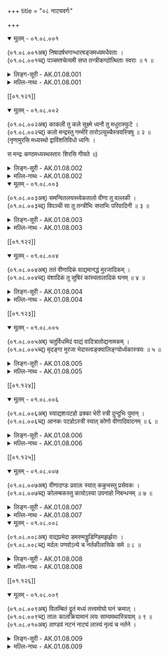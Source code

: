 +++
title = "०८ नाट्यवर्गः"

+++

<details open><summary>मूलम् - ०१.०८.००१</summary>

(०१.०८.००१अब्) निषादर्षभगान्धारषड्जमध्यमधैवताः ।  
(०१.०८.००१च्द्) पञ्चमश्चेत्यमी सप्त तन्त्रीकण्ठोत्थिताः स्वराः ॥ १ ॥  
</details>

<details><summary>लिङ्ग-सूरी - AK.01.08.001</summary>

निषाद इति—निषीदन्त्यत्र स्वरा इति निषादः । ʻषद्लृ विशरणगत्यवसादनेषु' । ऋषभस्वरसंवादित्वात् ऋषभः । गां वाचं धारयतीति गान्धारः । गन्धं गृह्णातीति गान्धं घ्राणेन्द्रियम् । तस्मिन् इयर्तीति वा गान्धारः । ʻऋ गतौ' । षट्सु नासाकण्ठोरस्तालुजिह्वादन्तस्थानेषु जायत इति षड्जः । ʻजनी प्रादुर्भावे । मध्यं मातीति मध्यमः । ʻमा माने वर्तने च्ö । मोक्षं धावतीति धैवतः । ʻधावु गतिशुद्ध्योः' । धीर्हृत् तद्वत्सु नाभ्यादिस्थानेषु भवो वा धैवतः । पिकैः पञ्च्यते पञ्चमः । ʻपचि विस्तारवचने । पञ्चसु स्थानेषु मातीति वा । ʻमा माने वर्तने च्ö । एतानि सप्त तन्त्रीकण्ठोत्थितस्वरनामानि ॥ स्वयं राजते स्वरः । ʻराजृ दीप्तौ' । श्रुतिस्थाने स्वहृदयं रञ्जयतीति वा । ʻरञ्ज रागे ॥

ʻषड्जं मयूरा ब्रुवते गावस्त्वृषभभाषिणः ।

अजाविकं तु गान्धारं पिकः कूजति पञ्चमम् ।

धैवतं हेषते वाजी निषादं बृंहते गजः ॥

इति ॥ १ ॥
</details>

<details><summary>मल्लि-नाथः - AK.01.08.001</summary>

निषाद—स्वराः । तन्त्रीकण्ठयोरुभयोर्जायमाना निषादादयः सप्त स्वरशब्दवाच्याः । तत्स्वरूपे नारदः—

ʻषड्जं मयूरो वदति गावो रम्भन्ति चर्षभम् ।

अजाविकौ तु गान्धारं क्रौञ्चो नदति मध्यमम् ॥

पुष्पसाधारणे काले कोकिलो रौति पञ्चमम् ।

अश्वस्तु धैवतं रौति निषादं रौति कुञ्जरः ॥ (सं। म। १। १। १३-१४)

इति ॥ १ ॥ 
</details>

[[०१.१२१]]

<details open><summary>मूलम् - ०१.०८.००२</summary>

(०१.०८.००२अब्) काकली तु कले सूक्ष्मे ध्वनौ तु मधुरास्फुटे ।  
(०१.०८.००२च्द्) कलो मन्द्रस्तु गम्भीरे तारोऽत्युच्चैस्त्रयस्त्रिषु ॥ २ ॥  
(नृणामुरसि मध्यस्थो द्वाविंशतिविधो ध्वनिः ।

स मन्द्रः कण्ठमध्यस्थस्तारः शिरसि गीयते ॥)

</details>

<details><summary>लिङ्ग-सूरी - AK.01.08.002</summary>

काकलीति—कुः सूक्ष्मः स चासौ कलश्च काकली । सूक्ष्मकलनाम ॥ कं सुखं लातीति कलः । ʻला दाने । कलयतीति वा । ʻकल शब्दे । अव्यक्तमधुरध्वनिनाम ॥ मन्दते शनैः निःसरतीति मन्द्रः । ʻमदि स्तुतिमोदमदस्वप्नकान्तिगतिषु' । गम्भीरध्वनिनाम ॥ तारयति सन्देहं तारः । ʻतॄ प्लवनतरणयोः' । अत्युच्चध्वनिनाम ॥ त्रयस्त्रिषु । कलमन्द्रताराः त्रिषु वर्तन्ते, विशेष्यनिघ्ना इत्यर्थः ॥ २ ॥
</details>

<details><summary>मल्लि-नाथः - AK.01.08.002</summary>

काकली—सूक्ष्मे । कलसूक्ष्मध्वनिः काकली स्यात् । ध्वनौ—कलः । मधुरास्फुटध्वनिः कलः स्यात् । मन्द्रस्तु गम्भीरे । गम्भीरध्वनिः मन्द्रः स्यात् । तारोऽत्युच्चैः । अत्युच्चध्वनिः तारः स्यात् ॥ त्रयस्त्रिषु । एते त्रयः त्रिष्विति वाच्यलिङ्गाः । कला रुतिः, मन्द्रा रुतिः इत्यादि ॥ २ ॥ 
</details>

<details open><summary>मूलम् - ०१.०८.००३</summary>

(०१.०८.००३अब्) समन्वितलयस्त्वेकतालो वीणा तु वल्लकी ।  
(०१.०८.००३च्द्) विपञ्ची सा तु तन्त्रीभिः सप्तभिः परिवादिनी ॥ ३ ॥  
</details>

<details><summary>लिङ्ग-सूरी - AK.01.08.003</summary>

समेति—समन्वितोऽनुगतो लयः श्रुतादिर्यत्र समन्वितलयः । एकः समः तालो मानमस्य एकतालः । एकतान इति वा पाठः । तालाद्यन्वितलयनाम ॥ वेति प्रजायते स्वरोऽस्यामिति वीणा । ʻवी गतिव्याप्तिप्रजनकान्त्यसनखादनेषु' । वण्यत इति वा वीणा । ʻवण शब्दे । वल्लन्ते स्वरा अस्यामिति वल्लरी । ʻवल्ल सञ्चलने । विविधं पञ्च्यते स्वरा अत्रेति विपञ्ची । ʻपचि व्यक्तीकरणे । वीणानामानि ॥ परितो वदति स्वरानिति परिवादिनी । ʻवद व्यक्तायां वाचि । सप्ततन्त्रीयुक्तवीणानाम ॥ ३ ॥
</details>

<details><summary>मल्लि-नाथः - AK.01.08.003</summary>

समन्वितलयस्त्वेकतालः । अनुगतद्रुतादिमानगीतादिवस्तु एकतालः स्यात् । एकतान इति कतिचित् । वीणा तु वल्लकी विपञ्ची । वीणानामानि ॥ सा तु—परिवादिनी । सप्तभिः तन्त्रीभिः प्रोता वीणा परिवादिनीत्युच्यते ।

ʻतन्त्र्यश्चेत् सप्त सप्तास्या चतुर्दश चतुर्दशी ।

एकादशैकादशी भिदैवं वीणा त्रयोदशी ॥ इति ।

परिवादिनी बहुविधा । सप्ततन्त्री परिवादिनीति कथिता ॥ ३ ॥ 
</details>

[[०१.१२२]]

<details open><summary>मूलम् - ०१.०८.००४</summary>

(०१.०८.००४अब्) ततं वीणादिकं वाद्यमानद्धं मुरजादिकम् ।  
(०१.०८.००४च्द्) वंशादिकं तु सुषिरं कांस्यतालादिकं घनम् ॥ ४ ॥  
</details>

<details><summary>लिङ्ग-सूरी - AK.01.08.004</summary>

ततमिति—तन्यते ततम् । तन्त्रीजननात्ततम् । वीणादिवाद्यनाम ॥ चर्मणा आनह्यत इत्यानद्धम् । ʻणह बन्धने । मुरजादिवाद्यनाम ॥ सुषिः रन्ध्रमस्यास्तीति सुषिरम् । शुषिरं वा । वंशादिवाद्यनाम ॥ हन्यत इति घनम् । ʻहन हिंसागत्योः' । तालादिकांस्यवाद्यनाम ॥ ४ ॥
</details>

<details><summary>मल्लि-नाथः - AK.01.08.004</summary>

ततं—वाद्यम् । वीणादिवाद्यं ततं स्यात् ॥ आनद्धं मुरजादिकम् । मुरजादिवाद्यमानद्धं स्यात् ॥ वंशादिकं तु सुषिरम् । वंशादिवाद्यं सुषिरं स्यात् ॥ कांस्यं—घनम् । कांस्यं तालादिकं वाद्यं घनं स्यात् ॥ केचन मुरजादिवाद्यमपि घनमिति वदन्ति । कांस्यं तालादिवाद्यं ततमिति च कथयन्ति ॥ ४ ॥ 
</details>

[[०१.१२३]]

<details open><summary>मूलम् - ०१.०८.००५</summary>

(०१.०८.००५अब्) चतुर्विधमिदं वाद्यं वादित्रातोद्यनामकम् ।  
(०१.०८.००५च्द्) मृदङ्गा मुरजा भेदास्त्वङ्क्यालिङ्ग्योर्ध्वकास्त्रयः ॥ ५ ॥  
</details>

<details><summary>लिङ्ग-सूरी - AK.01.08.005</summary>

चतुर्विधमिति—वाद्यत इति वाद्यम् । वादित्रं च । आ समन्तात् तोद्यत इत्यातोद्यम् । ʻतुद व्यथने । ततादिचतुर्विधवाद्यनामानि ॥ मृद्यत इति मृदङ्गः । मृत् मृत्स्ना अङ्गे यस्येति वा । ʻमृद मर्दने । मुरतीति मुरः । ʻमुर संवेष्टने । मुरः चर्मपट्टिकासंवेष्टनम् । तस्माज्जातो मुरजः । मृदङ्गनामनी ॥ अङ्के भवः अङ्क्यः । अङ्कोपरि निधाय वाद्यते वा । हरीतक्याकृतिमृद्ङ्गनाम ॥ आलिङ्ग्यते आलिङ्ग्य वाद्यत इत्यालिङ्ग्यः गोमुखाकृतिमृदङ्गनाम ॥ अङ्की आलिङ्गी इति वा पदच्छेदः । तदा तदाख्या ततो भवतीति विग्रहः । ऊर्ध्वीकृत्य वाद्यत इत्यूर्ध्वकः । यवमध्याकृतिमृदङ्गनाम ॥ ५ ॥
</details>

<details><summary>मल्लि-नाथः - AK.01.08.005</summary>

चतुर्विधमिदं—नामकम् । इदं चतुर्विधं वाद्यम् । वादित्रमातोद्यमिति च नामद्वयवद् भवति । वादित्रशब्दो वाद्यध्वनावपि वर्तते । ʻतूर्योऽस्त्री वाद्यनिर्घोषे वादित्रं वादनं च तत् इति वैजयन्ती (पृ। १४७, श्लो। १३६) । मृदङ्गा मुरजाः । मुरजनामनी ॥ वक्ष्यमाणभेदापेक्षया बहुवचनम् । भेदाः—त्रयः । अङ्क्यः, आलिङ्ग्यः , ऊर्ध्वक इत्येते त्रयो मुरजभेदाः । ʻपूर्वः पूर्वो महानेषामेतत् पुष्करमण्डले इति वैजयन्त्यां (पृ। १४६, श्लो। १३०) परिमाणभेदोऽभ्यधायि ।

ʻहरितक्याकृतिस्त्वङ्क्यो यवमध्यस्तथोर्ध्वकः ।

आलिङ्ग्यश्चैव गापुच्छ आकृत्या सम्प्रकीर्तितः ॥

इति सुभूतिटीकायामाकृतिभेदः कथितः ॥ ५ ॥ 
</details>

[[०१.१२४]]

<details open><summary>मूलम् - ०१.०८.००६</summary>

(०१.०८.००६अब्) स्याद्यशःपटहो ढक्का भेरी स्त्री दुन्दुभिः पुमान् ।  
(०१.०८.००६च्द्) आनकः पटहोऽस्त्री स्यात् कोणो वीणादिवादनम् ॥ ६ ॥   
</details>

<details><summary>लिङ्ग-सूरी - AK.01.08.006</summary>

स्यादिति—यशोनिमित्तं पटहः यशःपटहः । ढगिति व्यक्तं कायतीति ढक्का । ʻकै शब्दे । यात्रादौ वाद्यमानयशःपटहनाम ॥ बिभेति अस्याः परसैन्यमिति भेरी । ʻञिभी भये । दुन्दु इति शब्दं भाषते दुन्दुभिः । शत्रुहृदयं भिद्यत इति वा । भेरीनामानि ॥ आ समन्तात् नदतीत्यानकः । ʻणद अव्यक्ते शब्दे । अनेन स्वपक्षः आ समन्तात् अनिति वा । ʻअन प्राणने । पटवत् हन्यते पटहः । पणव इति पाठे पण्यते स्तूयते पणवः । ʻपण व्यवहारे स्तुतौ च्ö । परसेनाभीत्यर्थवाद्यनामानि ॥ अनेन कुणति वीणादिवाद्यमिति कोणः । ʻकुण शब्दोपकरणयोः' । वीणादिवादनदण्डनाम ॥ ६ ॥
</details>

<details><summary>मल्लि-नाथः - AK.01.08.006</summary>

स्यात्—ढक्का । सामन्तढक्कानामनी । भेरी—पुमान् । भेरीनामनी । आनकः—स्यात् । अस्त्रीशब्द उभयविशेषणम् । ʻपटहस्त्वानकोऽस्त्रियाम् इति वैजयन्ती (पृ। १४६, श्लो। १३४) । पटहनामनी ॥ अनुक्तम्—ʻवंशस्तु वेणुर्मुरली । मुरलीनामानि ॥ ʻशृङ्गं खुरमुखं समे । शृङ्गनामनी । आन्ध्रभाषया ʻबूरगोम्मु' ॥ ʻकाहली तु कुहाला स्यात् । काहलीनामनी ॥ ʻढेङ्गुरा जयघण्टिका' । आन्ध्रभाषया ʻजांयण्ट पेरु' । ʻताली द्वयोः कांस्यतालः पुमान् स्त्री तालपत्रिका' । तालनामानि ॥ कोणो वीणादिवादनम् । वीणादिवादनसाधननाम ॥ ६ ॥ 
</details>

[[०१.१२५]]

<details open><summary>मूलम् - ०१.०८.००७</summary>

(०१.०८.००७अब्) वीणादण्डः प्रवालः स्यात् ककुभस्तु प्रसेवकः ।  
(०१.०८.००७च्द्) कोलम्बकस्तु कायोऽस्या उपनाहो निबन्धनम् ॥ ७ ॥  
</details>

<details><summary>लिङ्ग-सूरी - AK.01.08.007</summary>

वीणादण्ड इति—प्रवलन्ते सर्वे स्वरा अत्रेति प्रवालः । ʻवल संवरणे सञ्चरणे च्ö । प्रचाल इति वा पाठः । ʻचल कम्पने । वीणादण्डनाम ॥ स्वालम्बनाय दण्डं कङ्कते आकाङ्क्षतीति ककुभः । ʻककि लौल्ये । प्रकर्षेण सेव्यते प्रसेवकः । ʻषेवृ सेवने । दण्डालम्बनायालाबूमूलनिक्षिप्तसन्दंशाकारसारदारुनाम ॥ कुल्यते सम्यक् स्त्यायतेऽनेन शब्दः कोलम्बहकः । ʻकुल संस्त्याने बन्धुषु च्ö । के शिरसि तन्त्रीरवलम्बते इति वा कोलम्बकः । ʻलवि शब्देऽवस्रंसने च्ö । वीणायाः दण्डादिसर्वपरिकरनिष्पन्नमूर्तिनाम ॥ उपनह्यन्ते तन्त्र्योऽनेन उपनाहः । ʻणह बन्धने । निबध्यन्ते तन्त्र्योऽनेन निबन्धनम् । ʻबन्ध बन्धने । तन्त्रीबन्धस्थाननामनी ॥ ७ ॥
</details>

<details><summary>मल्लि-नाथः - AK.01.08.007</summary>

वीणादण्डः प्रवालः स्यात् । वीणादण्डनाम ॥ ककुभस्तु प्रसेवकः । दण्डावलम्बनायालाबूमूलनिक्षिप्तसन्दंशाकारसारदारुनामनी । भाषया ʻबैसण्ö ॥ कोलम्बकस्तु कायोऽस्याः । वीणाया दण्डादिसर्वपरिकरनिष्पन्नमूर्तिः कोलम्बकः स्यात् । उपनाहो निबन्धनम् । तन्त्रीनिबन्धनस्थाननामनी । भाषया ʻकरिभे ॥ अनुक्तम्—ʻवीणागुणे स्त्रियां तन्त्री । वीणागुणनाम । ʻअवितॄस्तॄतन्त्रिभ्य ईः' (उ। ३। १५८) इति ईःप्रत्ययान्तत्वात् सुलोपो नास्ति । तन्त्रीः तन्त्र्यौ तन्त्र्यः । हे तन्त्रीः इत्यादि । अत्र विशेषः । लक्ष्मीप्रभृतीनाम् ʻअम्बार्थनद्योर्ह्रस्वः' (७। ३। १०७) इति ह्रस्वत्वं केचन नेच्छन्ति प्रयोगास्तु बहवो दृश्यन्ते ।

ʻहे लक्ष्मि स्यादलिन्द्राणामपि संस्पृश मे वपुः ।

तन्त्रीः कर्णामृतं कूज तन्द्रीः संश्रय चक्षुषी ॥

वातप्रमीर्वसाटव्यां तरीस्तर्पय चातकम् ।

॥ ॥ ॥ धत्स्व स्तनांशुकम् ॥

इत्यादि ॥ ७ ॥ 
</details>

<details open><summary>मूलम् - ०१.०८.००८</summary>

(०१.०८.००८अब्) वाद्यप्रभेदा डमरुमड्डुडिण्डिमझर्झराः ।  
(०१.०८.००८च्द्) मर्दलः पणवोऽन्ये च नर्तकीलासिके समे ॥ ८ ॥  
</details>

<details><summary>लिङ्ग-सूरी - AK.01.08.008</summary>

वाद्यप्रभेदा इति—डमिति शब्दमियर्ति डमरुः । ʻऋ गतौ' । मड्डु इति उच्चारणात् मड्डुः । डिण्डिमिति शब्दं करोतीति डिण्डिमः । झर्झशब्दं करोतीति झर्झरः । मृद्यत इति मर्दलः । ʻमृद क्षोदे । पणाज्जायते पणवः । पण्यते स्तूयतेऽनेनेति वा । ʻपण व्यवहारे स्तुतौ च्ö । एते च अन्ये च वाद्यप्रभेदाः । नृत्यतीति नर्तकी । ʻनृती गात्रविक्षेपे । लसति क्रीडति रङ्गभूमाविति लासिका । ʻलस श्लेषणक्रीडनयोः' ॥ नृत्तकारिणीनामनी ॥ ८ ॥
</details>

<details><summary>मल्लि-नाथः - AK.01.08.008</summary>

वाद्यप्रभेदः—अन्ये च । डमर्वादयश्चान्ये घण्टानिःसाणादयश्च वाद्यभेदाः । नर्तकी—समे । नृत्तकारिणीनामनी ॥ अनुक्तम्—ʻरङ्गः स्यान्नर्तनस्थानम् । नर्तनस्थलं रङ्गः स्यात् ॥ ʻसूत्रधारस्तु सूचकः' । सूत्रधारनाम ॥ ८ ॥ 
</details>

[[०१.१२६]]

<details open><summary>मूलम् - ०१.०८.००९</summary>

(०१.०८.००९अब्) विलम्बितं द्रुतं मध्यं तत्त्वमोघो घनं क्रमात् ।  
(०१.०८.००९च्द्) तालः कालक्रियामानं लयः साम्यमथास्त्रियाम् ॥ ९ ॥  
(०१.०८.०१०अब्) ताण्डवं नटनं नाट्यं लास्यं नृत्यं च नर्तने ।  
</details>

<details><summary>लिङ्ग-सूरी - AK.01.08.009</summary>

विलम्बितमिति—विलम्बितं द्रुतं मध्यम् इति लयविशेषाः क्रमात् तत्त्वम् ओघः घनमित्युच्यन्ते । तलन्ति गीतवाद्यनृत्तानि तिष्ठन्त्यत्र तालः । ʻतल प्रतिष्ठायाम् । मध्यकालक्रियायाः परिच्छेदकनाम ॥ लीयतेऽत्रेति लयः । ʻलीङ् श्लेषणे । न्यूनाधिकरहिततालसाम्यनाम ॥ तण्डुना शिवेनोपदिष्टं ताण्डवम् । उद्धतप्रयोगनर्तननाम । नट्यते नटनम् । ʻनट नृत्तौ' । नटस्य कर्म नाट्यम् । नटनर्तननाम ॥ लसतीति लास्यम् । ʻलस श्लेषणक्रीडनयोः' । सुकुमारप्रयोगनर्तननाम ॥ नृत्यतीति नृत्यम् । ʻनृती गात्रविक्षेपे । नर्तननामानि ॥ ९ ॥
</details>

<details><summary>मल्लि-नाथः - AK.01.08.009</summary>

विलम्बितं—क्रमात् । विलम्बितादिमानानि तत्त्वादिसञ्ज्ञानि भवन्ति । तालः कालक्रियामानम् । कालस्याङ्गुलिकरक्रियया कृतं मानं तालः स्यात् । लयः साम्यम् । सर्वाभिनयमाम्यं लयः स्यात् । अथाक्षजं—नर्तने । नटनर्तननामानि । अक्षजशब्दस्थानेऽस्त्रियामिति, नृत्यशब्दस्थाने नृत्तमिति च पठन्ति ॥ ९ ॥ </Amarapadaparijata

%%p. 01.127

AK.01.08.010cd tauryatrikaṃ nṛtyagītavādyaṃ nāṭyamidaṃ trayam .. 10 ..

AK.01.08.011ab bhrakuṃsaśca bhrukuṃsaśca bhrūkuṃsaśceti nartakaḥ .

AK.01.08.011cd strīveṣadhārī puruṣo nāṭyoktau gaṇikājjukā .. 11 ..

<details><summary>लिङ्ग-सूरी - AK.01.08.010-11</summary>

तौर्यत्रिकमिति—तूर्याणां त्रिकं तौर्यत्रिकम् । तूर्याणां सम्बन्धि तौर्यम् । तच्च त्रिकं च तौर्यत्रिकम् । नटकर्म नाट्यम् । समुदितनृत्तगीतवाद्यनाम ॥ भ्रूभ्यां कुंसयतीति भ्रकुंसः । भ्रुकुंसश्च । भ्रकुंसश्च । ʻकुसि भाषायाम् । स्त्रीवेषधारिनर्तकपुरुषनामानि ॥ नाट्योक्तौ नटव्यवहारे नामान्याह । अर्जतीत्यज्जुका । ʻअर्ज अर्जने । नाट्योक्तौ गणिकानाम ॥ १०-११ ॥
</details>

<details><summary>मल्लि-नाथः - AK.01.08.010-11</summary>

तौर्यत्रिकं—त्रयम् । नृत्तगीतवाद्यानि त्रीणि तौर्यत्रिकम् । इदं त्रयं नाट्यं स्यात् । तत् प्रेक्षणार्थं स्याच्चेत् सङ्गीतं भवति । ʻसङ्गीतं प्रेक्षणार्थेऽस्मिन् इति वैजयन्ती (पृ। १४१, श्लो। ७२) । भ्रकुंसश्च—पुरुषः । भ्रकुंसादयः । षडपि स्त्रीवेषधारिनर्तकपुरुषनामानि । भ्रकुंसशब्दो रुशब्दादिश्च ऋकारादिश्च भवति । ʻस भ्रूकुंसो भ्रुकुंसश्च भृकुंसश्च भ्रकुंसवत् इति वैजयन्ती (पृ। १४१, श्लो। ६७) । अनुक्तम्—ʻपात्राण्यधिकृता नाट्ये । नाट्ये नियुक्तास्ते पात्राणीत्युच्यन्ते । ʻतेषां वेषस्तु भूमिका' । तेषां वेषो भूमिका स्यात् ॥ नाट्योक्तौ । अङ्गहारावधि अधिकारवचनम् । तस्मादितःपरं वक्ष्यमाणाः शब्दाः नाट्यविषयाः । व्यवस्थिताधिकारविषयत्वाद् देवकुमारादिशब्दा इतरविषयाश्च भवन्ति । गणिकाज्जुका । लञ्जिका अज्जुका स्यात् ॥ १०-११ ॥ 
</details>

[[०१.१२८]]

<details open><summary>मूलम् - ०१.०८.०१२</summary>

(०१.०८.०१२अब्) भगिनीपतिरावुत्तो भावो विद्वानथावुकः ।  
(०१.०८.०१२च्द्) जनको युवराजस्तु कुमारो भर्तृदारकः ॥ १२ ॥  
</details>

<details><summary>लिङ्ग-सूरी - AK.01.08.012</summary>

भगिनीपतिरिति—अवति भगिनीमिति आवुत्तः । ʻअव रक्षणे । भगिनीपतिनाम ॥ भावयतीति भावः । विदूषकनाम ॥ अवतीति आवुकः । ʻअव रक्षणे । जनकनाम ॥ कुत्सितं मारयतीति कुमारः । ʻमृङ् प्राणत्यागे । युवा चासौ राजा च युवराजः । कुमारयतीति वा कुमारः । ʻकुमार क्रीडायाम् । प्रेष्यादीन् बिभर्तीति भर्ता । तस्य दारकः भर्तृदारकः । पोष्यान् दारानिव बिभर्तीति वा । ʻडुभृञ् धारणपोषणयोः' । युवराजनामनी ॥ १२ ॥
</details>

<details><summary>मल्लि-नाथः - AK.01.08.012</summary>

भगिनीपतिरावुत्तः । ज्येष्ठकनिष्ठभगिन्योः पतिः आवुत्तः स्यात् । अनुक्तम्—ʻपतिरार्योऽप्यार्यपुत्रः' । पतिरार्य आर्यपुत्रश्च स्यात् ॥ भावो विद्वान् । तत्र विद्वान् भावः स्यात् ॥ अथावुको जनकः । पिता आवुकः स्यात् ॥ युवराजः—भर्तृदारकः । युवराजश्च कुमारश्च भर्तृदारकः स्यात् ॥ अनुक्तम्—ʻगोस्वामिनो राजसुताः' । अन्यराजपुत्रा गोस्वामिन इत्युच्यन्ते ॥ १२ ॥ 
</details>

<details open><summary>मूलम् - ०१.०८.०१३</summary>

(०१.०८.०१३अब्) राजा भट्टारको देवस्तत्सुता भर्तृदारिका ।   
(०१.०८.०१३च्द्) देवी कृताभिषेकायामितरासु तु भट्टिनी ॥ १३ ॥  
</details>

<details><summary>लिङ्ग-सूरी - AK.01.08.013</summary>

राजेति—भटन्ति उद्धतं भाषन्ते भट्टाः । ʻभट परिभाषणे । भट्टान् शत्रून् अरति पीडयतीति भट्टारकः । ʻअर पीडने । दीव्यतीति देवः । ʻदिवु क्रीडादौ' । भर्तृदारिकाशब्दः भर्तृदारकशब्दवत् । राजपुत्रीनाम ॥ दीव्यतीति देवी । अभिषिक्तराजपत्नीनाम ॥ भटति उद्धतं भाषते भट्टिनी । अकृताभिषेकराजभार्यानाम ॥ १३ ॥
</details>

<details><summary>मल्लि-नाथः - AK.01.08.013</summary>

राजा—देवः । नृपः भट्टारको देवश्च स्यात् । नामान्ते प्रयुक्ता अप्येते पूज्यमपि कथयन्ति । ʻपादा इति नामान्ते देवो भट्टारको वापि इति हलायुधः (अ। मा। १। १५५) । तत्सुता भर्तृदारिका । राजसुता भर्तृदारिका स्यात् ॥ देवी कृताभिषेकायाम् । महिषीनाम ॥ इतरासु तु भट्टिनी । अन्या राजपत्न्यः भट्टिन्यः स्युः ॥ १३ ॥ 
</details>

[[०१.१२९]]

<details open><summary>मूलम् - ०१.०८.०१४</summary>

(०१.०८.०१४अब्) अब्रह्मण्यमवध्योक्तौ राजश्यालस्तु राष्ट्रियः ।  
(०१.०८.०१४च्द्) अम्बा माताथ बाला स्याद् वासूरार्यस्तु मारिषः ॥ १४ ॥  
</details>

<details><summary>लिङ्ग-सूरी - AK.01.08.014</summary>

अब्रह्मण्यमिति—ब्राह्मणोऽवध्य इत्युक्तिः अब्रह्मण्यम् । ब्रह्मणो हितं ब्रह्मण्यं, शान्तता, तदविद्यमानमत्रि वा । अवध्योक्तिनाम ॥ राज्ञः श्यालः राजश्यालः । राष्ट्री राज्ञी तस्या भ्राता राष्ट्रियः । राजपत्नीभ्रातृनाम ॥ अम्ब्यते शब्द्यते बालैरित्यम्बा । ʻअवि शब्दे । मातृनाम ॥ वसति मातुः समीप इति वासूः । ʻवस निवासे । बालानाम ॥ मायामियर्ति गच्छतीति मारिषः । ʻऋ गतौ' । आर्यनाम ॥ १४ ॥
</details>

<details><summary>मल्लि-नाथः - AK.01.08.014</summary>

अब्रह्मण्यमवध्योक्तौ । अवध्योऽस्मीत्युक्तिरवध्योक्तिः । तस्यामाक्रोशनेऽपि अब्रह्मण्यशब्दः स्यात् ॥ राज्ञः—राष्ट्रियः । राज्ञः पत्नीभ्राता राष्ट्रियः स्यात् । अम्बा माता । जननी अम्बा स्यात् । ʻअम्ब सरस्वति किमियं तव माता विष्णुवल्लभा देवी । अथ—वासूः । बालिका वासूरित्युच्यते । ʻवासु-देवालयं गत्वा सोमं श्करमर्चय्ö आर्यस्तु मारिषः । आर्यनाम । मार्षोऽपि भवति । ʻआर्यौ मारिषमार्षकौ' इति वैजयन्ती (पृ। १४४, श्लो। १०६) । अनुक्तम्—ʻक्षपणाद्या भदन्ताः स्युः' । क्षपणसौगतादयो भदन्ता इत्युच्यन्ते ॥ १४ ॥ 
</details>

[[०१.१३० ]]

<details open><summary>मूलम् - ०१.०८.०१५</summary>

अक्।०१.०८.०१५अब् अत्तिका भगिनी ज्येष्ठा निष्ठानिर्वहणे समे ।  
अक्।०१.०८.०१५च्द् हण्डे हञ्जे हलाह्वानं नीचां चेटीं सखीं प्रति ॥ १५ ॥  
</details>

<details><summary>लिङ्ग-सूरी - AK.01.08.015</summary>

अत्तिकेति—अत्ति भ्रातृभार्यां वचनैरिति अत्तिका । ʻअद भक्षणे । ज्येष्ठभगिनीनाम ॥ नियतं स्थानं निष्ठा । निःशेषेण वहनं प्रस्तुतकथायाः समाप्तिः निर्वहणम् । समे इति समानार्थे । नाटकस्य निर्वहणाख्यपञ्चमसन्धिनामनी ॥ हण्डे इति नीचां प्रति, हञ्जे इति चेटीं प्रति, हला इति सखीं प्रति आह्वानम् । एते त्रयः सम्बोधनार्थे अव्ययाः ॥ नाट्योक्तयः समाप्ताः ॥ १५ ॥
</details>

<details><summary>मल्लि-नाथः - AK.01.08.015</summary>

अत्तिका—जयेष्ठा । ज्येष्ठभगिनी अत्तिका स्यात् । अनुक्तम्—ʻकनिष्ठा तु बलाबुसा' । कनिष्ठा स्वसा बलाबुसा स्यात् । निष्ठा—समे । प्रस्तुतकथासंहारः निष्ठा च निर्वहणं च स्यात् । हण्डे—सखीं प्रति । नीचाह्वाने हण्डेशब्दः प्रवर्तते । चेटिकाह्वाने हञ्जेशब्दः । सख्याह्वाने हलाशब्दः । ʻहला सौन्दले । हलिलेशब्दोऽप्यस्ति । ʻहलिले जनमध्ये याचितवत्यसि । हण्डे हञ्जे हलेति शब्दास्त्रयः सम्बोधनार्थका इति प्राकृतसञ्जीविन्यामव्ययपरिच्छेदे कथितत्वादव्ययाः ॥ १५ ॥ 
</details>

<details open><summary>मूलम् - ०१.०८.०१६</summary>

अक्।०१.०८.०१६अब् अङ्गहारोऽङ्गविक्षेपो व्यञ्जकाभिनयौ समौ ।  
अक्।०१.०८.०१६च्द् निर्वृत्ते त्वङ्गसत्त्वाभ्यां द्वे त्रिष्वाङ्गिकसात्त्विके ॥ १६ ॥  
</details>

<details><summary>लिङ्ग-सूरी - AK.01.08.016</summary>

अङ्गहार इति—अङ्गानां हारोऽन्यत्रानयनम् अङ्गहारः । अङ्गानां विक्षेपोऽङ्गविक्षेपः । स्थानात् स्थानान्तरानयनरूपक्रियानामनी ॥ व्यनक्त्यर्थं व्यञ्जकः । ʻअञ्जू व्यक्तिम्रक्षणकान्तिगतिषु' आभिमुख्येन नीयतेऽनेनार्थः अभिनयः । ʻणाञू प्रापणे । वाचिकाङ्गिकसात्त्विकाख्यभावसूचकनामनी ॥ अङ्गेन निर्वृत्तम् आङ्गिकम् । सत्त्वेन निर्वृत्तं सात्त्विकम् । सत्त्वोत्कटे मनसि पुलकिताद्यभिनयनामनी ॥ १६ ॥
</details>

<details><summary>मल्लि-नाथः - AK.01.06.016</summary>

अङ्गहारोऽङ्गविक्षेपः । अवयवविक्षेपोऽङ्गहारः स्यात् । व्यञ्जक—समौ । सूच्यार्थसूचननामानी ॥

ʻनिर्वृत्ते त्वङ्गसत्त्वाभ्यां द्वे त्रिष्वाङ्गिकसात्त्विके ।

व्यञ्जकोऽभिनयो यस्तु सूच्यार्थोऽभिनयस्य च ॥

इत्यनेन सूच्यार्थश्चाभिनयः । अङ्गनिर्वृत्तं स्यादाङ्गिकम् । सत्त्वनिर्वृत्तं स्यात् सात्त्विकम् । द्विशब्दग्रहणेन वाचिकाहार्ययोर्गुणत्वं सूच्यते ॥ १६ ॥ 
</details>

[[०१.१३१]]

<details open><summary>मूलम् - ०१.०८.०१७</summary>

अक्।०१.०८.०१७अब् शृङ्गारवीरकरुणाद्भुतहास्यभानकाः ।  
अक्।०१.०८.०१७च्द् बीभत्सरौद्रौ च रसाः शृङ्गारः शुचिरुज्ज्वलः ॥ १७ ॥  
</details>

<details><summary>लिङ्ग-सूरी - AK.01.08.017</summary>

शृङ्गारेति—शृङ्गारो वीरः करुणा अद्भुतः हास्यं भयानकः बीभत्सः रौद्रः चकारात् शान्तश्च । एते शृङ्गारादयो नव रसा भवन्ति । सामाजिकजनेन रस्यन्त इति रसाः । ʻरस आस्वादने । शृङ्गं युवादिकमियर्तीति शृङ्गारः । ʻऋ गतौ' । जुगुप्सादिरहितत्वात् शुचिः । उज्ज्वलति प्रकाशते उज्ज्वलः । ʻज्वल दीप्तौ' । शृङ्गाररसनामानि ॥ १७ ।
</details>

<details><summary>मल्लि-नाथः - AK.01.08.017</summary>

शृङ्गार—रसाः । शृङ्गारादयोऽष्टौ रसशब्दवाच्याः । चशब्दो मतान्तरबोधनार्थः ।

ʻशृङ्गारहास्यकरुणरौद्रवीरभयानकाः ।

बीभत्साद्भुतशान्ताश्च नव नाट्यरसाः स्मृताः ॥

ʻशृङ्गारवीरौ बीभत्सरौद्रौ हास्यं भयानम् ।

करुणाद्भुतशान्ताश्च वात्सल्यं च रसा दश ॥ 

इति । द्वादशरसा इति केचित् । शृङ्गारः—उज्ज्वलः । शृङ्गारः उज्ज्वलः । शृङ्गाररसनामानि ॥ १७ ॥ 
</details>

<details open><summary>मूलम् - ०१.०८.०१८</summary>

अक्।०१.०८.०१८अब् उत्साहवर्धनो वीरः कारुण्यं करुणा घृणा ।  
अक्।०१.०८.०१८च्द् कृपा दयानुकम्पा स्यादनुक्रोशोऽप्यथो हसः ॥ १८ ॥  
अक्।०१.०८.०१९अब् हासो हास्यं च बीभत्सं विकृतं त्रिष्विदं द्वयम् ।  
</details>

<details><summary>लिङ्ग-सूरी - AK.01.06.018</summary>

उत्साहेति—उत्साहं वर्धयतीति उत्साहवर्धनः। ʻवृधु वृद्धौ' । विरुद्धान् राति हन्तीति वीरः । ʻरा दाने छेदने च्ö । विद्विष्टान् ईरयतीति वा । ʻईर क्षेपे । वीरयतीति वा वीरः । ʻशूर वीर विक्रान्तौ' वीररसनाम ॥ कुर्वन्त्यात्मानमदीनमनयेति करुणा । ʻडुकृञ् करणे । कुरुं क्लेशं न सहत इति वा । करुणैव कारुण्यम् । घृण्यन्तेऽनुगृह्यन्तेऽनयेति घृणा । ʻघृणि ग्रहणे ʻघृणु दीप्तौ' इति वा धातुः । क्रपयते कृपा । ʻक्रप कृपायाम् । दयन्ते रक्षन्त्यनया दया । ʻदय दानगतिहिंसारक्षणेषु' । अनुकम्पन्तेऽनयेत्यनुकम्पा । ʻकपि चलने । अनुक्रोशन्त्यनेनेत्यनुक्रोशः । ʻक्रुश आह्वाने रोदने च्ö । करुणारसनामानि ॥ हासयति जनानिति हसः, हासः, हास्यं च । ʻहस हसने । हास्यरसनामानि ॥ बीभत्सा निन्दा, सा अत्रास्तीति बीभत्सम् । सद्विरुद्धत्वात् विकृतम् । बीभत्सरसनामनी ॥ इदं द्वयं तद्वति त्रिषु ॥ १८ ॥
</details>

<details><summary>मल्लि-नाथः - AK.01.08.018</summary>

उत्साह—वीरः । वीररसनाम ॥ ʻशुच्युज्ज्वलौ तु शृङ्गारो वीर उत्साहवर्धनः' इति व्याडिः । कारुण्यं—अनुक्रोशः । करुणारसनामानि ॥ ʻकरुणो रस्ö इति पुंस्त्वमपि । अथो हसः—हास्यं च । हास्यरसनामानि ॥ चशब्दो रूपान्तरसमुच्चयार्थः । ʻहसिका तु हसो हासो हसनं हास्यघर्घरे इति । बीभत्सं विकृतम् । बीभत्सनामनी ॥ त्रिष्विदं द्वयम् । इमे द्वे त्रिष्वित्यनेन त्रिलिङ्गे । बीभत्सो रोगः । विकृतो रोग इत्यादि ॥ १८ ॥ 
</details>

अक्।०१.०८.०१९च्द् विस्मयोऽद्भुतमाश्चर्यं चित्रमप्यथ भैरवम् ॥ १९ ॥  
<details open><summary>मूलम् - ०१.०८.०२०</summary>

अक्।०१.०८.०२०अब् दारुणं भीषणं भीष्मं घोरं भीमं भयानकम् ।  
[[०१.१३३ ]]

अक्।०१.०८.०२०च्द् भयङ्करं प्रतिभयं रौद्रं तूग्रममी त्रिषु ॥ २० ॥  
अक्।०१.०८.०२१अब् चतुर्दश दरस्त्रासो भीतिर्भीः साध्वसं भयम् ।  
</details>

<details><summary>लिङ्ग-सूरी - AK.01.08.019-20</summary>

विस्मय इति—विस्मापयतीति विस्मयः । ʻष्मिङ् ईषद्धसने । अत् आश्चर्यार्थेऽव्ययम् । तस्माति भवं अद्भुतम् । आचरणीयं आश्चर्यमिति साधु । ʻचर गतिभक्षणयोः' । चित्रयतीति चित्रम् । ʻचित्र चित्रीकरणे । अद्भुतरसनामानि ॥ भीरोरिदं त्रासकरत्वाद् भैरवम् । बिभेत्यस्मात् अधीर इति वा भैरवम् । दारयति चित्तमिति दारुणम् । ʻदृ विदारणे । बिभेत्यस्मादिति भीषणम् । भीष्मम् । भीमम् । भयानकं च । ʻञिभी भये । घुरतीति घोरम् । ʻघुर भीमार्थशब्दयोः' । भयं करोतीति भयङ्करम् । ʻडुकृञ् करणे । भयं प्रति गतं प्रतिभयम् । भयानकरसनामानि ॥ रुत् रोगः, तां राति ददातीति रुद्रः । तस्य कर्म रौद्रम् । उग्रत्वात् उग्रम् । रौद्ररसनामानि ॥ अमी अद्भुताद्याः उग्रान्ताः शब्दाः चतुर्दश त्रिषु लिङ्गेषु वर्तन्ते । दरति बिभेत्यस्मादिति दरः । ʻदृ भये । त्रस्यत्यस्मादिति त्रासः । ʻत्रसी उद्वेगे । बिभेत्यस्या इति भीतिः । भीश्च । भयं च । ʻञिभी भये । साधूनस्यति बाधत इति साध्वसम् । ʻअसु क्षेपणे । भयनामानि ॥ १९-२० ॥
</details>

<details><summary>मल्लि-नाथः - AK.01.06.019-20</summary>

विस्मयो—चित्रमपि । अद्भुतरसनामानि ॥ अथ—प्रतिभयम् । भयानकरसनामानि ॥ रौद्रं तूग्रम् । रौद्ररसनामनी ॥ अमी—चतुर्दश । धर्मिधर्मवचना अद्भुतादिशब्दा नियतत्रिलिङ्गा भवन्ति । अद्भुतकरी विद्या अद्भुता । धर्मवचना भैरवादयो नियतत्रिलिङ्गाः । भैरवोऽहिः, दारुणोऽहिः, इत्यादि ॥ दरत्रासौ—भयम् । भयनामानि । भयरसः साध्वसरस इति रसत्वोपचाराद् रसानन्तरकथनम् ॥ १९-२० ॥ 
</details>

अक्।०१.०८.०२१च्द् विकारो मानसो भावोऽनुभावो भावबोधकः ॥ २१ ॥  
<details open><summary>मूलम् - ०१.०८.०२२</summary>

अक्।०१.०८.०२२अब् गर्वोऽभिमानोऽहङ्कारो मानश्चित्तसमुन्नतिः ।  
(दर्पोऽवलेपोऽवष्टम्भश्चित्तोद्रेकः स्मयो मदः ।)

</details>

<details><summary>लिङ्ग-सूरी - AK.01.08.021</summary>

विकार इति—भावयति करोति रसान् भावः । ʻभू सत्तायाम् । मनसोऽयं मानसः । मनोविकारो भाव इत्युच्यते ।

ʻहर्षोन्मादश्रमाशङ्का निर्वेदो जडता धृतिः ।

ग्लानिश्चिन्तामतिव्रीडा दैन्यं गर्वः स्मृतिर्मदः ॥

गर्हापस्मारसुप्तानि चापलालस्यमुग्रता ।

अमर्षत्रासतर्काश्च निद्रौत्सुक्यं मृतिस्तथा ॥

आवेगो व्याधिरीर्ष्या च विषादश्च विकत्थनम् ।

अवबोध इति प्रोक्ता भावाः सञ्चारिणो बुधैः ॥

मनोविकारनाम ॥ अनु पश्चादर्थं भावयति प्रकाशयतीति अनुभावः । ʻभुवोऽवकल्कने । मनविकारज्ञापकहेतुनाम ।

ʻवागङ्गाभिनयेनेह यस्मादर्थोऽनुभूयते ।

शाखाङ्गोपाङ्गसहितः सोऽनुभावस्ततः स्मृतः ॥

इति । ʻभ्रूभङ्गकटाक्षाद्या अनुभावा इति स्मृताः' इति च । गर्वत्यनेनेति गर्वः । ʻकर्व खर्व गर्व दर्पे । आत्मानं ज्यायांसमभिमनुते अभिमानः । ʻमनु अवबोधने । अहमेव ज्यायानिति करोतीत्यहङ्कारः । आत्मानं मानयतीति मानः । ʻमान पूजायाम् । चित्तस्य समुन्नतिः चित्तसमुन्नतिः । अहमेव ज्यायानिति मनननामानि ॥ २१ ॥
</details>

<details><summary>मल्लि-नाथः - AK.01.08.021</summary>

विकारो—भावबोधकः । मनसो विकारो भावः स्यात् । स च स्थायिसञ्चारभेदेन द्विविधो भवति । स च प्रकाशमानः सन् अनुभावः । अत्र भयप्रभृतयः स्थायिनः । गर्वप्रभृतयः सञ्चारिणः । अनादरप्रभृतयोऽनुभावाः । सात्त्विकभावानामनुभावविशेषत्वादनभिधानम् । ते च घर्मप्रलयादयः । गर्वो—समुन्नतिः । गर्वनामानि ॥ गर्विशब्दोऽप्यस्ति । ʻगर्विः स्त्री चास्मिता गर्वः' इति वैजयन्ती (पृ। ९७, श्लो। १६९) । ʻस्मयोऽवलेप उत्सेको दर्पः शौण्डीर्यमित्यपि । एतानि च ॥ २१ ॥ 
</details>

[[०१.१३५]]

अक्।०१.०८.०२२च्द् अनादरः परिभवः परीभावस्तिरस्क्रिया ॥ २२ ॥  
<details open><summary>मूलम् - ०१.०८.०२३</summary>

अक्।०१.०८.०२३अब् रीढावमाननावज्ञावहेलनमसुक्षणम् ।  
अक्।०१.०८.०२३च्द् मन्दाक्षं ह्रीस्त्रपा व्रीडा लज्जा सापत्रपान्यतः ॥ २३ ॥  
</details>

<details><summary>लिङ्ग-सूरी - AK.01.08.022-23</summary>

अनादर इति—नाद्रियतेऽनादरः । ʻदृङ् आदरे । परिभूयते परिभवः, परीभावश्च । ʻभू सत्तायाम् । तिरस्करोतीति तिरस्क्रिया । ʻडुकृञ् करणे । रिहति हिनस्तीति रीढा । ʻरिह हिंसायाम् । अवमानयतीत्यवमानना । ʻमान पूजायाम् । अवज्ञायतेऽनया अवज्ञा । ʻज्ञा अवबोधने । अवहेलयतीति अवहेलनम् । ʻहेडृ अनादरे । असून् क्षिणोतीति असुक्षणम् । ʻक्षिणु हिंसायाम् । असूर्क्षणमिति वा पाठः । ʻसूर्क्ष आदरे । तिरस्क्रियानामानि ॥ मन्दम् अक्षि यत्रेति मन्दाक्षम् । मन्दम् अक्षम् इन्द्रियमत्रेति वा । जिह्रेत्यनयेति ह्रीः । ʻह्री लज्जायाम् । त्रपत इति त्रपा । ʻत्रपूष् लज्जायाम् । व्रीड्यतीति व्रीडा । ʻव्रीड चोदने लज्जायां च्ö । व्रीडाशब्दो द्वयोः । लज्जते इति लज्जा । ʻओ लस्जी व्रीडने । लज्जानामानि ॥ अपत्रपत इत्यपत्रपा । परादागतह्रीनाम ॥ २२-२३ ॥
</details>

<details><summary>मल्लि-नाथः - AK.01.08.022-23</summary>

अनादरः—असूक्षणम् । अनादरनामानि ॥ हलायुधाभिधानेऽनादरावज्ञे भिन्नार्थके ।

ʻअत्याकारः परिभवो निराकारः पराभवः ।

अनादरश्चाभिभवस्तिरस्कारश्च कथ्यते ॥ (अ। मा। ४। १९)

हेला स्यादवहेला चावज्ञा रीढा विमानना' ॥ (अ। मा। ४। ३०)

इति ॥ मन्दाक्षं—लज्जा । लज्जानामानि ॥ व्रीलशब्दोऽप्यस्ति ।

ʻपथि पथिकवधूभिः सादरं पृच्छ्यमाना

कुवलयदलनीलः कोऽयमार्ये तवेति ।

स्मितविकसितगण्डं व्रीलविभ्रान्तनेत्रं

मुखमवनमयन्ती स्पष्टमाचष्ट सीता ॥

इति प्रसन्नराघवे ॥ सापत्रपान्यतः । परसकाशाज्जाता लज्जा अपत्रपा स्यात् ॥ २२-३ ॥ 
</details>

[[०१.१३६]]

<details open><summary>मूलम् - ०१.०८.०२४</summary>

अक्।०१.०८.०२४अब् क्षान्तिस्तितिक्षाभिध्या तु परस्वविषये स्पृहा ।  
अक्।०१.०८.०२४च्द् अक्षान्तिरीर्ष्यासूया तु दोषारोपो गुणेष्वपि ॥ २४ ॥  
</details>

<details><summary>लिङ्ग-सूरी - AK.01.08.024</summary>

क्षान्तिरिति—क्षम्यत इति क्षान्तिः । ʻक्षमूष् सहने । तितिक्षते तितिक्षा । ʻतिज निशाने । निशानं सहनम् । मर्षणनामानि ॥ अभिध्यायते अभिध्या । ʻध्यै चिन्तायाम् । परद्रव्यलिप्सानाम ॥ न क्षान्तिरक्षान्तिः । ईर्ष्यतीति ईर्ष्या । ʻईर्ष्य ईर्ष्यायाम् । अक्षमानाम ॥ असूयतीति असूया । गुणेषु दोषारोपनाम ॥ २४॥
</details>

<details><summary>मल्लि-नाथः - AK.01.08.024</summary>

क्षान्तिस्तितिक्षा । मर्षणनामनी ॥ अभिध्या—स्पृहा । परद्रव्यविषयस्पृहा अभिध्या स्यात् । विषये स्पृहेति वा पाठः । अक्षान्तिरीर्ष्या । परौन्नत्यासहननामनी ॥ असूया—अपि । गुणेषु दोषारोपणमसूया स्यात् ॥ २४ ॥ 
</details>

<details open><summary>मूलम् - ०१.०८.०२५</summary>

अक्।०१.०८.०२५अब् वैरं विरोधो विद्वेषो मन्युशोकौ तु शुक् स्त्रियाम् ।  
अक्।०१.०८.०२५च्द् पश्चात्तापोऽनुतापश्च विप्रतीसार इत्यपि ॥ २५ ॥  
</details>

<details><summary>लिङ्ग-सूरी - AK.01.08.025</summary>

वैरमिति—वीरस्य कर्म वैरम् । विरुणद्धीति विरोधः । ʻरुधिर् आवरणे । विद्वेष्टीति विद्वेषः । ʻद्विष अप्रीतौ' । वैरनामानि ॥ विरुद्धलक्षणया मन्यतेऽनेनेति मन्युः । ʻमन ज्ञाने शोचत्यनेन शोकः । ʻशुच शोके । शुक् च । शोकनामानि ॥ पश्चात्तपतीति पश्चात्तापः । अनुतापश्च । ʻतप सन्तापे । विरुद्धं प्रतिसरतीति विप्रतीसारः । ʻसृ गतौ' । पश्चात्तापनामानि ॥ २५ ॥
</details>

<details><summary>मल्लि-नाथः - AK.01.08.025</summary>

वैरं—विद्वेषः । वैरनामानि ॥ अनुक्तम्—ʻकलहोऽस्त्री झकटकः' । कलहनामनी ॥ ʻदोर्मध्यं तु करेकरम् । मुष्टिप्रहारनामनी ॥ मन्यु—स्त्रियाम् । शोकनामानि ॥ पश्चात्तापो—इत्यपि । पश्चात्तापनामानि । ʻपृष्ठमांसादनं पश्चाद् गतस्यार्थस्य चिन्तनम् । गतार्थचिन्तनं पृष्ठमांसादनं स्यात् ॥ २५ ॥ 
</details>

[[०१.१३७]]

<details open><summary>मूलम् - ०१.०८.०२६</summary>

अक्।०१.०८.०२६अब् कोपक्रोधामर्षरोषप्रतिघा रुट्क्रुधौ स्त्रियौ ।  
अक्।०१.०८.०२६च्द् शुचौ तु चरिते शीलमुन्मादश्चित्तविभ्रमः ॥ २६ ॥  
</details>

<details><summary>लिङ्ग-सूरी - AK.01.08.026</summary>

कोप इति—कुप्यतीति कोपः । ʻकुप क्रोधे । क्रुध्यतीति क्रोधः । ʻक्रुध कोपे । न मृष्यत्यनेन अमर्षः । ʻमृष सहने । रुष्यत अनेनेति रोषः । ʻरुष हिंसायाम् । रुट् च । प्रतिहन्तीति प्रतिघः । ʻहन हिंसागत्योः' । क्रुध्यतीति क्रुत् । ʻक्रुध कोपे । कोपनामानि ॥ शीलतीति शीलम् । ʻशील समाधौ' । शुचिचरितनाम ॥ उन्माद्यतेऽनेनेति उन्मादः । ʻमदी हर्षग्लपनयोः' । चित्तस्य विभ्रमः चित्तविभ्रमः । भूताद्यावेशागतचित्तविभ्रमनाम ॥ २६ ॥
</details> 

<details><summary>मल्लि-नाथः - AK.01.08.026</summary>

कोप—स्त्रियाम् । कोपनामानि ॥ रुषाक्रुधाशब्दावपि स्तः । ʻरुषारुट्क्रुत्क्रुधाः स्त्रियाम् इति वैजयन्ती (पृ। ९८, श्लो। १८३) । शुचौ—शीलम् । ʻआचारश्चरितं वृत्तं चरित्रं चरणं च तत् इति वैजयन्ती (पृ। ९२, श्लो। ११५) । सदाचारः शीलं स्यात् । उन्मादः—विभ्रमः । चित्तभ्रमणमुन्मादः स्यात् । अनुक्तम्—ʻतन्द्रा कौसीद्यमालस्यम् । आलस्यनामानि ॥ ʻविस्मृतिः प्रस्मृतिः समे । विस्मृतिनामनी ॥ २६ ॥ 
</details>

<details open><summary>मूलम् - ०१.०८.०२७</summary>

अक्।०१.०८.०२७अब् प्रेमा ना प्रियता हार्दं प्रेम स्नेहोऽथ दोहदम् ।  
अक्।०१.०८.०२७च्द् इच्छा काङ्क्षा स्पृहेहा तृड् वाञ्छा लिप्सा मनोरथः ॥ २७ ॥  
अक्।०१.०८.०२८अब् कामोऽभिलाषस्तर्षश्च सोऽत्यर्थं लालसा द्वयोः ।  
</details>

<details><summary>लिङ्ग-सूरी - AK.01.08.027</summary>

प्रेमेति—प्रियस्य भावः प्रेमा । प्रेम च । प्रियता च । हृद कर्म हार्दम् । स्निह्यत इति स्नेहः । ʻष्णिह प्रीतौ' । स्नेहनामानि ॥ दोग्धीति दोहः तं ददतीति दोहदम् । ʻदुह प्रपूरणे । इच्छति ययेति इच्छा । ʻइषु इच्छायाम् । काङ्क्षति काङ्क्षा । ʻकाक्षि काङ्क्षायाम् । स्पृहयतीति स्पृहा । ʻस्पृह ईप्सायाम् । ईहनं ईहा । ʻईह चेष्टायाम् । तृष्यतीति तृट् । तर्षश्च । ʻञितृषा पिपासायाम् । वाञ्छतीति वाञ्छा । ʻवाछि इच्छायाम् । लब्धुमिच्छा लिप्सा । ʻडुलभष् प्राप्तौ' । मनो रथो यस्य सः मनोरथः । काम्यते कामः । ʻकमु कान्तौ' । अभिलषति अभिलाषः । ʻलष कान्तौ' । इच्छानामानि ॥ तर्षणं तर्षः । ʻतृष पिपासायाम् । स एवाधिकश्चेत् लालसा । अतिशयेन लस्यते लालसा । ʻलस श्लेषणक्रीडनयोः' । भृशतराभिलाषनाम ॥ २७ ॥
</details>

<details><summary>मल्लि-नाथः - AK.01.06.027</summary>

प्रेमा—स्नेहः । स्नेहनामानि ॥ पुंलिङ्गप्रेमशब्दस्तद्धितान्तः । नपुंसकलिङ्गप्रेमशब्दः कृत्प्रत्ययान्तः । तस्मात्—ʻस्नेहोऽस्त्री प्रेम सौहार्दमजीर्यं हार्दसौहृदे इत्यन्यसमीरिता सङ्ग्रहोक्तिरपि युक्ता । अथ दोहदम्—तर्षश्च तृष्णानामानि ॥ स महान् लालसा द्वयोः । अत्यर्थमिति वा पाठः । अतितृष्णानाम ॥ २७ ॥ 
</details>

[[०१.१३८]]

अक्।०१.०८.०२८च्द् उपाधिर्ना धर्मचिन्ता पुंस्याधिर्मानसी व्यथा ॥ २८ ॥  
<details open><summary>मूलम् - ०१.०८.०२९</summary>

अक्।०१.०८.०२९अब् स्याच्चिन्ता स्मृतिराध्यानमुत्कण्ठोत्कलिके समे ।  
अक्।०१.०८.०२९च्द् उत्साहो व्यवसायः स्यात् स वीर्यमतिशक्तिभाक् ॥ २९ ॥  
</details>

<details><summary>लिङ्ग-सूरी - AK.01.08.028-29</summary>

उपाधिरिति—उप समीपे आधीयते धर्मोऽत्रेति उपाधिः । धर्मचिन्ताया नाम ॥ आधीयते दैन्यमनेन आधिः । ʻडुधाञ् धारणपोषणयोः' । मनोव्यथानाम ॥ चिन्त्यते चिन्ता । ʻचिति स्मृत्याम् । दारिद्र्यादिना वितर्कनाम ॥ स्मर्यत इति स्मृतिः । ʻस्मृ आध्याने । विस्मृतस्मरणनाम । आ समन्तात् ध्यायते आध्यानम् । ʻध्यै चिन्तायाम् । उत्कण्ठात्मकस्मरणनाम ॥ केचित् त्रय एकार्था इति वदन्ति । उत्कण्ठ्यते उत्कण्ठा । ʻकठि शोके । उत्कल्यते उत्कलिका । ʻकल सङ्ख्याने । औत्सुक्यनामानि ॥ उत्सहनं उत्साहः । ʻषह मर्षणे । व्यवसीयत इति व्यवसायः । ʻषोऽन्तकर्मणि । अध्यवसायो वा । उत्साहनामानि ॥ वीरस्य कर्म वीर्यम् । अतिशक्तिसहितोद्योगनाम ॥२८-९ ॥
</details>

<details><summary>मल्लि-नाथः - AK.01.08.028-29</summary>

उपाधिः—धर्मचिन्ता । धर्मचिन्ता उपाधिः स्यात् । पुंसि—व्यथा । मनोव्यथा आधिः स्यात् । स्याच्चिन्ता—आध्यानम् । चिन्तानामानि ॥ चिन्तियाशब्दोऽप्यस्ति । ʻचिन्ता स्याच्चिन्तिया स्मृतिः' इति रभसकोशः । उत्कण्ठा—समे । औत्सुक्यनामानि । समशब्दग्रहणात् सर्वस्यापि ग्रहणम् । ʻउत्कण्ठा स्यादुत्कलिका रतिश्च रणरणकम् इत्यन्योक्तायल्लकादय ईषद्भिन्नार्थकाः ।

ʻउत्कण्ठा परितापो रणरणकं जागरस्तनोस्तनुता ।

फलमिदमहेयमाप्तं सुखाय मृगलोचनां दृष्ट्वा ॥

उत्साहो—स्यात् । यत्ननामनी ॥ ʻयत्नोत्साहोद्यमायासास्तरीषोऽध्यवसायवत् इति वैजयन्ती (पृ। ९५, श्लो। १६७) । स वीर्यमतिशक्तिभाक् । स यत्नोऽतिशक्तिभाक् चेत् वीर्यं स्यात् । ʻअतिशयशक्तिर्वीर्यमिति त्रिकाण्डेऽमरमाला ॥ २८-९ ॥ 
</details>

[[०१.१३९]]

<details open><summary>मूलम् - ०१.०८.०३०</summary>

अक्।०१.०८.०३०अब् कपटोऽस्त्री व्याजदम्भोपधयश्छद्मकैतवे ।  
अक्।०१.०८.०३०च्द् कुसृतिर्निकृतिः शाठ्यं प्रमादोऽनवधानता ॥ ३० ॥  
</details>

<details><summary>लिङ्ग-सूरी - AK.01.08.030</summary>

कपट इति—के शिरसि पट इव आच्छादकः कपटः । कं ब्रह्माणमपि पटतीति वा । ʻपट गतौ' । व्यजतीति व्याजः । ʻअज गतिक्षेपणयोः' । दभ्नोति हिनस्तीति दम्भः । ʻदम्भु आज्ञापने । उप समीपे धीयत इत्युपधिः । ʻडुधाञ् धारणपोषणयोः' । छाद्यते स्वरूपमनेनेति छद्म । ʻछद अपवारणे । कितवस्य कर्म कैतवम् । कपटनामानि ॥ कुत्सिता सृतिः हिंसा कुसृतिः । ʻसृ गतौ' । निकृष्टं कृणाति हिनस्तीति निकृतिः । ʻकॄ हिंसायाम् । शठतीति शठः । ʻशठ हिंसासङ्क्लेशनकैतवेषु' । शठस्य कर्म शाठ्यम् । अनात्मकव्यारपारनामानि ॥ प्रमाद्यतीति प्रमादः । ʻमदी हर्षे । न विद्यतेऽवधानं यस्य सः अनवधानः । तस्य भावः अनवधानता । चित्ताकुलतानामनी ॥ ३० ॥
</details>

<details><summary>मल्लि-नाथः - AK.01.08.030</summary>

कपटो—कैतवे । कपटनामानि ॥ ʻभिषं निभं छलं दण्डाजिनं गजनिमीलनम् । एतानि पञ्च च । कुसृतिः—शाठ्यम् । शाठ्यनामानि । प्रमादोऽनवधानता । अनवधाननामनी ॥ ३० ॥ 
</details>

<details open><summary>मूलम् - ०१.०८.०३१</summary>

अक्।०१.०८.०३१अब् कौतूहलं कौतुकं च कुतुकं च कुतूहलम् ।  
अक्।०१.०८.०३१च्द् स्त्रीणां विलासबिब्बोकविभ्रमा ललितं तथा ॥ ३१ ॥  
अक्।०१.०८.०३२अब् हेला लीलेत्यमी हावाः क्रियाः शृङ्गारभावजाः ।  
</details>

<details><summary>लिङ्ग-सूरी - AK.01.08.031</summary>

कौतूहलमिति—एते शब्दा रूढाः । कुत्सितं पापं तूलयतीति कौतूहलम् । कुतूहलं च । ʻतूल निष्कर्षे । कुत्सितं तोजयतीति कुतुकम् । ʻतुज हिंसाबलादाननिकेतेषु' । कुतुकमेव कौतुकम् । अननुभूताभीष्टाभिलाषनामानि ॥ विलसति येनेति विलासः । ʻलस श्लेषणक्रीडनयोः' । प्रिये आगते सति प्रियाया अङ्गेषु यो विशेषो जायते तस्य नाम ॥ विशेषेण बुक्कति गर्वतीति बिब्बोकः । ʻबुक्क गर्वे । प्रिये आगते सति प्रियाया गर्वादनादरनाम ॥ विशेषेण भ्रमतीति विभ्रमः । ʻभ्रमु अनवस्थाने । शृङ्गाराधिक्यात् चित्तवृत्त्यनवस्थाननाम ॥ ललतीति ललितम् । ʻलल विलासे । स्वपरिकल्पितसुकुमाररत्याद्यङ्गचेष्टितनाम ॥ हिलतीति हेला । हेडते वा । ʻहिल भावकरणे ʻहेडृ अनादरे इति वा धातुः । शृङ्गारक्रीडानाम ॥ ललनं लीला । ʻलीङ् श्लेषणे । मनोमधुरवागङ्गचेष्टितैः प्रियानुकरणनाम ॥ स्त्रीणां शृङ्गारभावजाः क्रिया अमी हावा उच्यन्ते । हूयन्ते कामिनः एभिरिति हावाः । ʻहु दानादनयोः' ॥ ३१ ॥
</details>

<details><summary>मल्लि-नाथः - AK.01.08.031</summary>

कौतूहलं—कुतूहलम् । अननुभूताभीष्टाभिलाषनामानि ॥ स्त्रीणां—भावजाः । स्मितकटाक्षसंवृत्यादयो विलासाः । भर्त्सनादयो बिब्बोकाः । वचनभूषणादिवृत्तयो विभ्रमाः । सुकुमारक्रमो ललितम् । धार्ष्ट्याचरणं हेला । प्रियगतिवचनाद्यनुकरणं लीला । इतिशब्देन मोट्टायितकुट्टमितादीनां ग्रहणम् । तत्र मोट्टायितं कर्णकण्डूयनगात्रभङ्गादि । कुट्टमितमोष्ठग्रहणसुखे दुःखाभिनयः । किलकिञ्चितं क्रोधाश्रुहर्षभीत्यादि साङ्कर्यं विकृतमुखभाषणम् । विच्छित्तिमाल्यभूषणादिनिरासः विक्षेपः । असकलप्रतिकर्म मौग्ध्यम् । स्त्रीणां शृङ्गारभावादुत्पन्नविलासादिचेष्टा हावशब्दवाच्याः ॥ ३१ ॥ 
</details>

[[०१.१४१]]

अक्।०१.०८.०३२च्द् द्रवकेलिपरीहासाः क्रीडा लीला च नर्म च ॥ ३२ ॥  
<details open><summary>मूलम् - ०१.०८.०३३</summary>

अक्।०१.०८.०३३अब् व्याजोऽपदेशो लक्ष्यं च क्रीडा खेला च कूर्दनम् ।  
अक्।०१.०८.०३३च्द् घर्मो निदाघः स्वेदः स्यात् प्रलयो नष्टचेष्टता ॥ ३३ ॥  
</details>

<details><summary>लिङ्ग-सूरी - AK.01.08.032-33</summary>

द्रवेति—द्रवति हृदयमनेनेति द्रवः । ʻद्रु गतौ' । केलति चित्तं केलिः । ʻकेलृ चलने । किलतीति वा । ʻकिल श्वैत्ये क्रीडायां च्ö । परिहसतीति परीहासः । ʻहसे हसने । क्रीडतीति क्रीडा । ʻक्रीडृ विहारे । ललनं लीला। ʻलीङ् श्लेषणे । खेलेति वा पाठः । खेलतीति खेला । ʻखेलृ चलने । नृणाति रत्यतिशयं प्रापयतीति नर्म । ʻनॄ नये । प्रियाणां प्रियाभिः सह क्रियमाणरतिपरिहासनाम ॥ व्यजति क्षपयतीति व्याजः । ʻअज गतिक्षेपणयोः' । अपदिश्यतेऽतद्रूपेणानेनेति अपदेशः । ʻदिश अतिसर्जने । लक्ष्यतेऽनेनेति लक्ष्यम् । ʻलक्ष दर्शनाङ्कनयोः' । मिपनामानि ॥ क्रीडतीति क्रीडा । ʻक्रीडृ विहारे । खेलतीति खेला । ʻखेलृ चलने । कूर्दत इति कूर्दनम् । ʻकुर्द क्रीडायाम् । विहारनामानि ॥ अङ्गं जिघर्तीति घर्मः । ʻघृ क्षरणदीप्त्योः' । नितरां दहतीति निदाघः । ʻदह भस्मीकरणे । निदाघकाले जातो वा निदाघः । स्विद्यतेऽनेनाङ्गमिति स्वेदः । ʻष्विदा गात्रप्रक्षरणे । स्वेदनामानि ॥ प्रलीयते क्रिया अत्रेति प्रलयः । ʻलीङ् श्लेषणे । नष्टचेष्टतानाम ॥ ३२-३ ॥
</details>

<details><summary>मल्लि-नाथः - AK.01.08.032-33</summary>

द्रवकेलि—नर्म च । कान्तैः कान्ताभिः सह कृतपरिहासभर्त्सनताडनादिनामानि । व्याजो—लक्षं च । ʻलक्षं सङ्ख्या व्याजलक्ष्ये इति रुद्राभिधानात् लक्षं मूर्धन्यान्तम् । विषमनामानि । अत्र कपटपर्यायमपि प्रपञ्चयन्ति ।

ʻसरागमुर्व्या मृगनाभिदम्भादपारकर्पूरपदेन कीर्त्या ।

रत्यापि दन्तच्छदरुक्झलेन स एकहेलं सुभगोऽवगूढः' ॥

इति धर्मशर्माभ्युदयः । क्रीडा—कूर्दनम् । कूर्दनमिति च क्वचित् पाठः । ʻउपधायां च्ö (८। २। ७८) इति दीर्घत्वत्वमत्र कैश्चिन्नेष्यत इति रक्षितवचनात् कुर्दनमित्यप्यस्ति । विहारनामानि ॥ घर्मो—स्वेदः स्यात् । स्वेदनामानि ॥ प्रलयो नष्टचेष्टता । नष्टचेष्टतेति निष्पन्दस्थितिः । सा प्रलयः स्यात् । अनुक्तम्—ʻकालिका तु विवर्णता' । वैवर्ण्यं कालिका स्यात् ॥ ३२-३ ॥ 
</details>

[[०१.१४२]]

<details open><summary>मूलम् - ०१.०८.०३४</summary>

अक्।०१.०८.०३४अब् अवहित्थाकारगुप्तिः समौ संवेगसम्भ्रमौ ।  
अक्।०१.०८.०३४च्द् स्यादाच्छुरितकं हासः सोत्प्रासः स मनाक् स्मितम् ॥ ३४ ॥  
अक्।०१.०८.०३५अब् मध्यमः स्याद् विहसितं रोमाञ्चो रोमहर्षणम् ।  
</details>

<details><summary>लिङ्ग-सूरी - AK.01.08.034</summary>

अवहित्थेति—अवहीयते गोप्यते आकारोऽत्रेति अवहित्था । ʻओहाक् त्यागे ।आकारगुप्तिनाम ॥ संविज्यते संवेगः । ʻओ विजी भयचलनयोः' । सम्भ्रमत्यनेनेति सम्भ्रमः । ʻभ्रमु अनवस्थाने । सम्भ्रमनामनी ॥ आ समन्तात् छुरतीति आच्छुरितकम् । ʻछुर छेदने । उत्प्रास्यते उत्क्षिप्यतेऽनेनेति उत्प्रासः । तेन सह वर्तत इति सोत्प्रासः । सोत्प्रासो हासः आच्छुरितकमित्युच्यते । सामर्षहासनाम ॥ स हासः मनाक् ईषच्चेत् स्मितमित्युच्यते । स्मीयते स्मितम् । ʻष्मिङ् ईषद्धसने । ईषद्धासनाम ॥ विहस्यते विहसितम् । ʻहस हसने मध्यमहासनाम ॥ रोमाणि अञ्चतीति रोमाञ्चः । ʻअञ्चु गतिपूजनयोः' । रोमाणि हृष्यन्त्यनेन रोमहर्षणम् । ʻहृष तुष्टौ' । पुलकोद्गमनामनी ॥ ३४ ॥
</details>

<details><summary>मल्लि-नाथः - AK.01.06.034</summary>

अवहित्थाकारगुप्तिः । लज्जाभयादिहेतुकाकारगोपनमवहित्था स्यात् । अवहित्थमप्यस्ति । ʻन पुमानवहित्था स्यादक्ली गृहजालिकाप्यस्याम् इति वैजयन्ती (पृ। १४३, श्लो। ८६) । समौ—सम्भ्रमौ । इष्टदर्शनादीभ्यो भूततारतम्यविरहनामनी ॥ स्यात्—सोत्प्रासः । परिहासवचनसहितहास्यमाच्छुरितकं स्यात् ॥ स मनाक् स्मितम् । स हासो मनाक् चेत् स्मितं भवति । मनाक्शब्देनादृष्टदन्तत्वलक्षणम् । ʻस्मितं त्वदृष्टदशने हासो वक्रोष्ठिका न ना' इति वैजयन्ती (पृ। १४२, श्लो। ८३) । मध्यमं—विहसितम् । स्मितं मध्यमं चेद् विहसितम् । अनुक्तम्—ʻअट्टहासो महत्तरः' । स हासो महान् चेत् अट्टहासः स्यात् । रोमाञ्चो—हर्षणम् । पुलकोद्गमनामनी ॥ क्वचित् स्पष्टलिङ्गस्यापि साहचर्यमपेक्ष्यम् ।

ʻभयाद् यदेवोद्गतमङ्गनानां देवासुराणां प्रधनोत्सुकानाम ।

तदेव हर्षश्च तयोर्जयेन रोमाञ्चमस्याप्युपकारि जातम् ॥

इति राघवपाण्डवीयम् (द्विसं। ६। ४८) ॥ ३४ ॥ 
</details>

[[०१.१४३]]

अक्।०१.०८.०३५च्द् क्रन्दितं रुदितं क्रुष्टं जृम्भस्तु त्रिषु जृम्भणम् ॥ ३५ ॥  
<details open><summary>मूलम् - ०१.०८.०३६</summary>

अक्।०१.०८.०३६अब् विप्रलम्भो विसंवादो रिङ्खणं स्खलनं समे ।  
अक्।०१.०८.०३६च्द् स्यान्निद्रा शयनं स्वापः स्वप्नः संवेश इत्यपि ॥ ३६ ॥   
</details>

<details><summary>लिङ्ग-सूरी - AK.01.08.035-36</summary>

क्रन्दितमिति—क्रन्द्यतेऽनेन क्रन्दितम् । ʻक्रदि आह्वाने रोदने च्ö । रोदित्यनेन रुदितम् । ʻरुदिर् अश्रुविमोचने । क्रोशत्यनेन क्रुष्टम् । ʻक्रुश आह्वाने रोदने च्ö । रुदितनामानि ॥ जृम्भन्तेऽनेनेति जृम्भः । जृम्भणं च । ʻजृभि गात्रविनामे । निद्रावसाने आरम्भे वा मुखविकासविशेषनामनी ॥ विप्रलभ्यतेऽनेन विप्रलम्भः । ʻडुलभष् प्राप्तौ' । विसंवदतीति विसंवादः । ʻवद व्यक्तायां वाचि । अङ्गीकृतापह्नवनामनी ॥ रिङ्खतीति रिङ्खणम् । ʻरिखि गतौ' । रिङ्गणमिति वा पाठः । ʻरिगि गतौ' । स्खलतीति स्खलनम् । ʻस्खल सञ्चलने । स्वधर्माच्चलननामनी ॥ चत्वार्येतानि प्रतारणस्यैवेति केचित् ॥ नियतं द्रान्तीन्द्रियाण्यत्रेति निद्रा । ʻद्रा कुत्सायां गतौ' । शेते शयनम् । ʻशीङ् स्वप्ने । स्वपितीति स्वापः । स्वप्नः । ʻञिष्वप् शये । संविशत्यत्रेति संवेशः । ʻविश प्रवेशने । निद्रानामानि ॥ ३५-६ ॥
</details>

<details><summary>मल्लि-नाथः - AK.01.08.035-36</summary>

क्रन्दितं—क्रुष्टम् । रुदितनामानि ॥ जृम्भस्तु—जृम्भणम् । अङ्गभङ्गनामानि ॥ ʻनिद्रावसानप्रारम्भयोर्मुखविकासविशेषनामनी इति लिङ्गभट्टीयम् । जृम्भो नियतस्त्रीलिङ्गश्चेत् मुखविकासनाम । ʻजृम्भणं तु त्रयी जृम्भा मुखभेदस्तु जृम्भिका' इति वैजयन्ती (पृ। १४३, श्लो। ८८) । विप्रलम्भो विसंवादः । फलविप्रतिपत्तिनामनी ॥ रिङ्खणं—समे । अङ्गीकृतत्यागनामनी । स्यान्निद्रा—संवेश इत्यपि । निद्रानामानि ॥ स्वप्नशब्दोऽवस्थात्रयमध्यावस्थायामपि स्यात् । ʻनिद्रा गुडाका सुप्तिश्च स्वप्नस्त्वेवात्र दर्शनम् इति वैजयन्ती (पृ। ९९, श्लो। १९७) ॥ ३५-६ ॥ 
</details>

[[०१.१४४]]

<details open><summary>मूलम् - ०१.०८.०३७</summary>

अक्।०१.०८.०३७अब् तन्द्री प्रमीला भ्रकुटिर्भ्रुकुटिर्भ्रूकुटिः स्त्रियाम् ।  
अक्।०१.०८.०३७च्द् अदृष्टिः स्यादसौम्येऽक्ष्णि संसिद्धिप्रकृती त्विमे ॥ ३७ ॥  
अक्।०१.०८.०३८अब् स्वरूपं च स्वभावश्च निसर्गश्चाथ वेपथुः।  
अक्।०१.०८.०३८च्द् कम्पोऽथ क्षण उद्धर्षो मह उद्धव उत्सवः ॥ ३८ ॥  
इति नाट्यवर्गः

</details>

<details><summary>लिङ्ग-सूरी - AK.01.08.037-38</summary>

तन्द्रीति—ततम् इन्द्रियाणां विस्तारं द्रातीति तन्द्री । तन्द्रा । तन्द्रिश्च । ʻद्रा कुत्सायां गतौ' । प्रमीलन्ति इन्द्रियाण्यत्र प्रमीला । ʻमील निमेषणे । महाश्रमोपजनितेन्द्रियोपरतिनामनी ॥ भ्रुवोः कुटिः कुटिलता भ्रकुटिः, भ्रुकुटिः, भ्रूकुटिश्च । ʻकुट कौटिल्ये । भ्रुवोः कुटिलतानाम ॥ असौम्या दृष्टिः अदृष्टिः । विरुद्धदर्शननाम ॥ संसिध्यतीति संसिद्धिः । ʻषिधु संराद्धौ' । प्रकर्षेण क्रियते प्रकृतिः । ʻडुकृञ् करणे । स्वस्य रूपं स्वरूपम् । स्वमात्मानं भावयतीति स्वभावः । ʻभुवोऽवकल्कने । निसृज्यते निसर्गः । ʻसृज विसर्गे । स्वभावनामानि ॥ वेपते वेपथुः । ʻटुवेपृ कम्पने । कम्पते कम्पः । ʻकपि चलने । कम्पनामनी ॥ अशुभं क्षणोति हिनस्तीति क्षणः । ʻक्षणु हिंसायाम् । उत्कृष्टः हर्षः उद्धर्षः । मह्यते जनैरिति महः । ʻमह पूजायाम् । उत् उद्धतं हूयन्ते जना अत्रेति उद्धवः । उत् उद्धतं जनान् सुवतीति उत्सवः । ʻषू प्रेरणे । उत्सूते सुखमिति वा । ʻषूङ् प्राणिगर्भविमोचने । उत्सवनामानि ॥ ३७-८ ॥ 

इत्यमरकोशपदविवृतौ नाट्यवर्गः
</details>

<details><summary>मल्लि-नाथः - AK.01.08.037-38</summary>

तन्द्री प्रमीला । निद्राभरजनितेन्द्रियविकारनामनी ॥ ʻविभज्य नक्तन्दिवमस्ततन्द्रिणा' (किरा। १। ९) इति केचिद् ह्रस्वान्तस्तन्द्रिरिति । ʻतन्त्रीः कर्णामृतं कूज तन्द्रीः संश्रय चक्षुषी इति केषाञ्जिद्दीर्घान्तः । भ्रकुटिः—स्त्रियाम् । भ्रूकौटिल्यनामानि । भ्रुकुटिशब्दो रुवर्णादिः ऋवर्णादिश्च भवति । ʻभ्रुकुटि र्भ्रूकुटिः स्त्रियाम् । भ्रुकुटिर्भृकुटिः सारी काली तीरतरङ्गिका । रेचितं त्वेकया भ्रुवा' इति वैजयन्ती । (पृ। १४३, श्लो। ९१-२) एकभ्रुवो भेदो रेचितं स्यात् ॥ अदृष्टिः—अक्ष्णि । रोषादिभिविकृतदृष्टिः अदृष्टिः स्यात् । संसिद्धि—निसर्गश्च । स्वभावनामानि ॥ चशब्दाः रूपभावसर्गसमुच्चयार्थाः । अथ—कम्पः। कम्पनामनी ॥ अथ क्षण—उत्सवः । उत्सवनामानि ॥ अत्र महशब्दोऽकारान्तः । यथा—ʻस स्वयंवरमहाय महेन्द्रान् इति नैषधे (५। १) । अनुक्तम्—ʻपूर्णानकं पूर्णपात्रं वस्त्राद्याकृष्टमुत्सवे । उत्सवे आकृष्टवस्त्रादिनामनी ॥ ʻउत्सवार्थं तु यत् तूर्यं तत्र स्यात् प्रियवादिका' । उत्सवार्थतूर्यं प्रियवादिका स्यात् । मङ्गलवाद्यनाम ॥ ३७-८ ॥ 

इति श्रीवत्सनृसिंहसूरिसुतमल्लिनाथसूरिविरचितेऽमरपदपारिजाते नाट्यवर्गः 
</details>

[[०१.१४६]]
